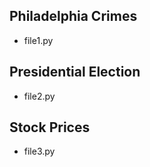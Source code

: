 ## Philadelphia Crimes 
- file1.py

## Presidential Election
- file2.py

## Stock Prices
- file3.py
